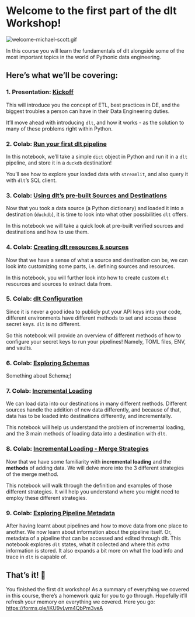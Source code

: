 # Welcome to the first part of the dlt Workshop!

![welcome-michael-scott.gif](https://prod-files-secure.s3.us-west-2.amazonaws.com/775f89b5-30e8-42e6-a412-d1736f9fb013/f873855f-5068-4735-9232-e241fe65aa65/welcome-michael-scott.gif)

In this course you will learn the fundamentals of dlt alongside some of the most important topics in the world of Pythonic data engineering.

## **Here’s what we’ll be covering:**

### 1. Presentation: [Kickoff](https://docs.google.com/presentation/d/1pvi1ohZzzWIdaEDqNwgULAQGL4M-rx7O2SuASr5l7Tc/edit?usp=sharing)

This will introduce you the concept of ETL, best practices in DE, and the biggest troubles a person can have in their Data Engineering duties. 

It’ll move ahead with introducing `dlt`, and how it works - as the solution to many of these problems right within Python.

### 2. Colab: [Run your first dlt pipeline](https://colab.research.google.com/drive/1aKCqSHV5XNUrSusN4eUueIf4dGM1uSlA?usp=sharing)

In this notebook, we’ll take a simple `dict` object in Python and run it in a `dlt` pipeline, and store it in a `duckdb` destination!

You’ll see how to explore your loaded data with `streamlit`, and also query it with `dlt`’s SQL client.


### 3. Colab: [Using dlt’s pre-built Sources and Destinations](https://colab.research.google.com/drive/1b-kMlUSBoeaP0CeTwXOwe55ORM5rHRGz?usp=sharing)
Now that you took a data source (a Python dictionary) and loaded it into a destination (`duckdb`), it is time to look into what other possibilities `dlt` offers. 

In this notebook we will take a quick look at pre-built verified sources and destinations and how to use them.

### 4. Colab: [Creating dlt resources & sources](https://colab.research.google.com/drive/1-moBiFWe4tuFEyfGuAwO3GLbl_hDDbxc?usp=sharing)

Now that we have a sense of what a source and destination can be, we can look into customizing some parts, i.e. defining sources and resources.

In this notebook, you will further look into how to create custom `dlt` resources and sources to extract data from.

### 5. Colab: [dlt Configuration](https://colab.research.google.com/drive/1nB4XAhzJDSMd3ZAmAvqVpNHkE1C62HI4?usp=sharing)

Since it is never a good idea to publicly put your API keys into your code, different environments have different methods to set and access these secret keys. `dlt` is no different. 

So this notebook will provide an overview of different methods of how to configure your secret keys to run your pipelines! Namely, TOML files, ENV, and vaults. 

### 6. Colab: [Exploring Schemas](https://colab.research.google.com/drive/1oFrpDXKY8GmIFRNKDPnGjfI0DTO-mIQC?usp=sharing)

Something about Schema;)

### 7. Colab: [Incremental Loading](https://colab.research.google.com/drive/1INRXRmiYLv5_OGuaYcl5pkvtG5WsFYgm?usp=sharing)

We can load data into our destinations in many different methods. Different sources handle the addition of new data differently, and because of that, data has to be loaded into destinations differently, and incrementally.

This notebook will help us understand the problem of incremental loading, and the 3 main methods of loading data into a destination with `dlt`.

### 8. Colab: [Incremental Loading - Merge Strategies](https://colab.research.google.com/drive/1sL1-yKcjownUgYZE14kpOwHPZkDbHxJt?usp=sharing)

Now that we have some familiarity with **incremental loading** and the **methods** of adding data. We will delve more into the 3 different strategies of the merge method. 

This notebook will walk through the definition and examples of those different strategies. It will help you understand where you might need to employ these different strategies.

### 9. Colab: [Exploring Pipeline Metadata](https://colab.research.google.com/drive/1ynRbV1NI7Mci0_oK6Ib41A-0GpseEZEE?usp=sharing)

After having learnt about pipelines and how to move data from one place to another. We now learn about information about the pipeline itself. Or, metadata of a pipeline that can be accessed and edited through dlt.
This notebook explores `dlt` states, what it collected and where this *extra* information is stored. It also expands a bit more on what the load info and trace in `dlt` is capable of.

## That’s it! 🎉

You finished the first dlt workshop! As a summary of everything we covered in this course, there’s a homework quiz for you to go through. Hopefully it’ll refresh your memory on everything we covered. Here you go: https://forms.gle/iKU9vLym4QbPm3veA